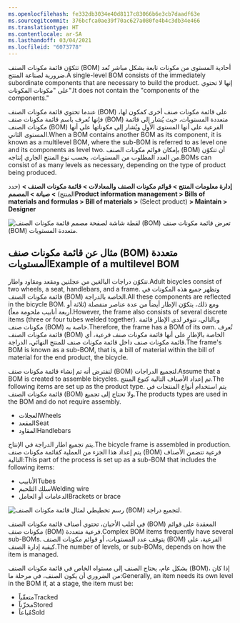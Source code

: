 ```yaml
---
ms.openlocfilehash: fe332db3034e40d8117c83066b6e3cb7daadf63e
ms.sourcegitcommit: 376bcfca0ae39f70ac627a080fe4b4c3db34e466
ms.translationtype: HT
ms.contentlocale: ar-SA
ms.lasthandoff: 03/04/2021
ms.locfileid: "6073778"
---
```

<span data-ttu-id="0226e-101">تتكوّن قائمة مكونات الصنف (BOM) أحادية المستوى من مكونات تابعة بشكل مباشر تُعد ضرورية لصناعة المنتج.</span><span class="sxs-lookup"><span data-stu-id="0226e-101">A single-level BOM consists of the immediately subordinate components that are necessary to build the product.</span></span> <span data-ttu-id="0226e-102">إنها لا تحتوي على "مكونات المكونات".</span><span class="sxs-lookup"><span data-stu-id="0226e-102">It does not contain the "components of the components."</span></span>

<span data-ttu-id="0226e-103">عندما تحتوي قائمة مكونات الصنف (BOM) على قائمة مكونات صنف أخرى كمكون لها، فإنها تُعرف باسم قائمة مكونات صنف (BOM) متعددة المستويات، حيث يُشار إلى قائمة مكونات الصنف (BOM) الفرعية على أنها المستوى الأول ويُشار إلى مكوناتها على أنها المستوى الثاني.</span><span class="sxs-lookup"><span data-stu-id="0226e-103">When a BOM contains another BOM as its component, it is known as a multilevel BOM, where the sub-BOM is referred to as level one and its components as level two.</span></span> <span data-ttu-id="0226e-104">بإمكان قوائم مكونات الصنف (BOM) أن تتكوّن من العدد المطلوب من المستويات، بحسب نوع المنتج الجاري إنتاجه.</span><span class="sxs-lookup"><span data-stu-id="0226e-104">BOMs can consist of as many levels as necessary, depending on the type of product being produced.</span></span>

<span data-ttu-id="0226e-105">**إدارة معلومات المنتج > قوائم مكونات الصنف والمعادلات > قائمة مكونات الصنف >** (حدد المنتج) **> صيانة > المصمم**</span><span class="sxs-lookup"><span data-stu-id="0226e-105">**Product information management > Bills of materials and formulas > Bill of materials >** (Select product) **> Maintain > Designer**</span></span>

![لقطة شاشة لصفحة مصمم قائمة مكونات الصنف (BOM) تعرض قائمة مكونات صنف (BOM) متعددة المستويات.](../media/multi-level-bom.png)




## <a name="example-of-a-multilevel-bom"></a><span data-ttu-id="0226e-107">مثال عن قائمة مكونات صنف (BOM) متعددة المستويات</span><span class="sxs-lookup"><span data-stu-id="0226e-107">Example of a multilevel BOM</span></span>

<span data-ttu-id="0226e-108">تتكوّن دراجات البالغين من عجلتين ومقعد ومقاود واطار.</span><span class="sxs-lookup"><span data-stu-id="0226e-108">Adult bicycles consist of two wheels, a seat, handlebars, and a frame.</span></span>
<span data-ttu-id="0226e-109">وتظهر جميع هذه المكونات في قائمة مكونات الصنف (BOM) الخاصة بالدراجة.</span><span class="sxs-lookup"><span data-stu-id="0226e-109">All these components are reflected in the bicycle BOM.</span></span> <span data-ttu-id="0226e-110">ومع ذلك، يتكوّن الإطار أيضاً من عدة عناصر منفصلة (ثلاثة أو أربعة أنابيب ملحومة معاً).</span><span class="sxs-lookup"><span data-stu-id="0226e-110">However, the frame also consists of several discrete items (three or four tubes welded together).</span></span> <span data-ttu-id="0226e-111">وبالتالي، تتوفر لدى الإطار قائمة مكونات صنف (BOM) خاصة به.</span><span class="sxs-lookup"><span data-stu-id="0226e-111">Therefore, the frame has a BOM of its own.</span></span> <span data-ttu-id="0226e-112">تُعرف قائمة مكونات الصنف (BOM) الخاصة بالإطار على أنها قائمة مكونات صنف فرعية، أي قائمة مكونات صنف داخل قائمة مكونات صنف للمنتج النهائي، الدراجة.</span><span class="sxs-lookup"><span data-stu-id="0226e-112">The frame's BOM is known as a sub-BOM, that is, a bill of material within the bill of material for the end product, the bicycle.</span></span>

<span data-ttu-id="0226e-113">لنفترض أنه تم إنشاء قائمة مكونات صنف (BOM) لتجميع الدراجات.</span><span class="sxs-lookup"><span data-stu-id="0226e-113">Assume that a BOM is created to assemble bicycles.</span></span> <span data-ttu-id="0226e-114">تم إعداد الأصناف التالية كنوع المنتج.</span><span class="sxs-lookup"><span data-stu-id="0226e-114">The following items are set up as the product type.</span></span> <span data-ttu-id="0226e-115">يتم استخدام أنواع المنتجات في قائمة مكونات الصنف (BOM) ولا تحتاج إلى تجميع.</span><span class="sxs-lookup"><span data-stu-id="0226e-115">The products types are used in the BOM and do not require assembly.</span></span>

-   <span data-ttu-id="0226e-116">العجلات</span><span class="sxs-lookup"><span data-stu-id="0226e-116">Wheels</span></span>
-   <span data-ttu-id="0226e-117">المقعد</span><span class="sxs-lookup"><span data-stu-id="0226e-117">Seat</span></span>
-   <span data-ttu-id="0226e-118">المقاود</span><span class="sxs-lookup"><span data-stu-id="0226e-118">Handlebars</span></span>

<span data-ttu-id="0226e-119">يتم تجميع اطار الدراجة في الإنتاج.</span><span class="sxs-lookup"><span data-stu-id="0226e-119">The bicycle frame is assembled in production.</span></span> <span data-ttu-id="0226e-120">يتم إعداد هذا الجزء من العملية كقائمة مكونات صنف (BOM) فرعية تتضمن الأصناف التالية:</span><span class="sxs-lookup"><span data-stu-id="0226e-120">This part of the process is set up as a sub-BOM that includes the following items:</span></span>

-   <span data-ttu-id="0226e-121">الأنابيب</span><span class="sxs-lookup"><span data-stu-id="0226e-121">Tubes</span></span>
-   <span data-ttu-id="0226e-122">سلك التلحيم</span><span class="sxs-lookup"><span data-stu-id="0226e-122">Welding wire</span></span>
-   <span data-ttu-id="0226e-123">الدعامات أو الحامل</span><span class="sxs-lookup"><span data-stu-id="0226e-123">Brackets or brace</span></span>

![رسم تخطيطي لمثال قائمة مكونات الصنف (BOM) لتجميع دراجة.](../media/multi-level-bom-diagram.png)
 

<span data-ttu-id="0226e-125">في أغلب الأحيان، تحتوي أصناف قائمة مكونات الصنف (BOM) المعقدة على قوائم مكونات صنف (BOM) فرعية متعددة.</span><span class="sxs-lookup"><span data-stu-id="0226e-125">Complex BOM items frequently have several sub-BOMs.</span></span> <span data-ttu-id="0226e-126">يتوقف عدد المستويات، أو قوائم مكونات الصنف (BOM) الفرعية، على كيفية إدارة الصنف.</span><span class="sxs-lookup"><span data-stu-id="0226e-126">The number of levels, or sub-BOMs, depends on how the item is managed.</span></span>

<span data-ttu-id="0226e-127">بشكل عام، يحتاج الصنف إلى مستواه الخاص في قائمة مكونات الصنف (BOM)، إذا كان من الضروري أن يكون الصنف، في مرحلة ما:</span><span class="sxs-lookup"><span data-stu-id="0226e-127">Generally, an item needs its own level in the BOM if, at a stage, the item must be:</span></span>

-   <span data-ttu-id="0226e-128">متعقّباً</span><span class="sxs-lookup"><span data-stu-id="0226e-128">Tracked</span></span>
-   <span data-ttu-id="0226e-129">مخزّناً</span><span class="sxs-lookup"><span data-stu-id="0226e-129">Stored</span></span>
-   <span data-ttu-id="0226e-130">مُباعاً</span><span class="sxs-lookup"><span data-stu-id="0226e-130">Sold</span></span>

